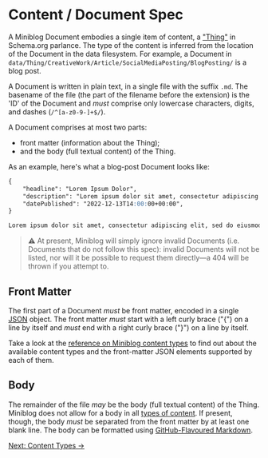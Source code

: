 # Content / Document Spec

A Miniblog Document embodies a single item of content, a ["Thing"](https://schema.org/Thing) in Schema.org parlance.  The type of the content is inferred from the location of the Document in the data filesystem.  For example, a Document in `data/Thing/CreativeWork/Article/SocialMediaPosting/BlogPosting/` is a blog post.

A Document is written in plain text, in a single file with the suffix `.md`.  The basename of the file (the part of the filename before the extension) is the 'ID' of the Document and *must* comprise only lowercase characters, digits, and dashes (`/^[a-z0-9-]+$/`).

A Document comprises at most two parts:

- front matter (information about the Thing);
- and the body (full textual content) of the Thing.

As an example, here's what a blog-post Document looks like:

```markdown
{
    "headline": "Lorem Ipsum Dolor",
    "description": "Lorem ipsum dolor sit amet, consectetur adipiscing elit, sed do eiusmod tempor incididunt ut labore et dolore magna aliqua",
    "datePublished": "2022-12-13T14:00:00+00:00",
}

Lorem ipsum dolor sit amet, consectetur adipiscing elit, sed do eiusmod tempor incididunt ut labore et dolore magna aliqua. Sapien faucibus et molestie ac feugiat sed lectus vestibulum mattis.
```

> :warning: At present, Miniblog will simply ignore invalid Documents (i.e. Documents that do not follow this spec): invalid Documents will not be listed, nor will it be possible to request them directly&mdash;a 404 will be thrown if you attempt to.

## Front Matter

The first part of a Document *must* be front matter, encoded in a single [JSON](https://en.wikipedia.org/wiki/JSON) object.  The front matter *must* start with a left curly brace ("{") on a line by itself and *must* end with a right curly brace ("}") on a line by itself.

Take a look at the [reference on Miniblog content types](content-types.md) to find out about the available content types and the front-matter JSON elements supported by each of them.

## Body

The remainder of the file *may* be the body (full textual content) of the Thing.  Miniblog does not allow for a body in all [types of content](content-types.md).  If present, though, the body *must* be separated from the front matter by at least one blank line.  The body can be formatted using [GitHub-Flavoured Markdown](https://docs.github.com/en/get-started/writing-on-github/getting-started-with-writing-and-formatting-on-github/basic-writing-and-formatting-syntax).

[Next: Content Types &rarr;](content-types.md)
